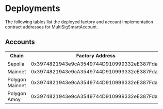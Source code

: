 # Deployments
The following tables list the deployed factory and account implementation contract addresses for MultiSigSmartAccount.

## Accounts
|Chain |Factory Address |Account Implementation|
|------|----------------|---|
|Sepolia|0x3974821943e9cA3549744D910999332eE387Fda4|0x0aEd4B375521eC4c878cc9BCE2373a3F3a15e70e|
|Mainnet|0x3974821943e9cA3549744D910999332eE387Fda4|0x0aEd4B375521eC4c878cc9BCE2373a3F3a15e70e|
|Polygon Mainnet|0x3974821943e9cA3549744D910999332eE387Fda4|0x0aEd4B375521eC4c878cc9BCE2373a3F3a15e70e|
|Polygon Amoy|0x3974821943e9cA3549744D910999332eE387Fda4|0x0aEd4B375521eC4c878cc9BCE2373a3F3a15e70e|
